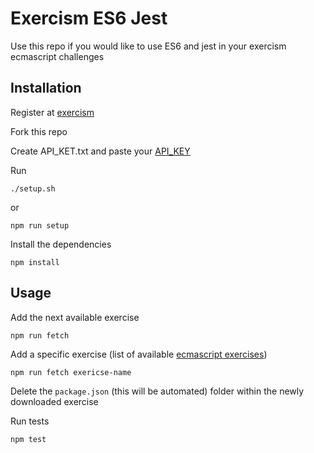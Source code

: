 # Exercism ES6 Jest

Use this repo if you would like to use ES6 and jest in your exercism ecmascript challenges

## Installation

Register at [exercism](http://exercism.io/)

Fork this repo

Create API_KET.txt and paste your [API_KEY](http://exercism.io/account/key)

Run
```
./setup.sh
```
or
```
npm run setup
```

Install the dependencies
```
npm install
```

## Usage
Add the next available exercise
```
npm run fetch
```
Add a specific exercise (list of available [ecmascript exercises](http://exercism.io/languages/ecmascript/exercises))
```
npm run fetch exericse-name
```

Delete the `package.json` (this will be automated) folder within the newly downloaded exercise

Run tests
```
npm test
```
